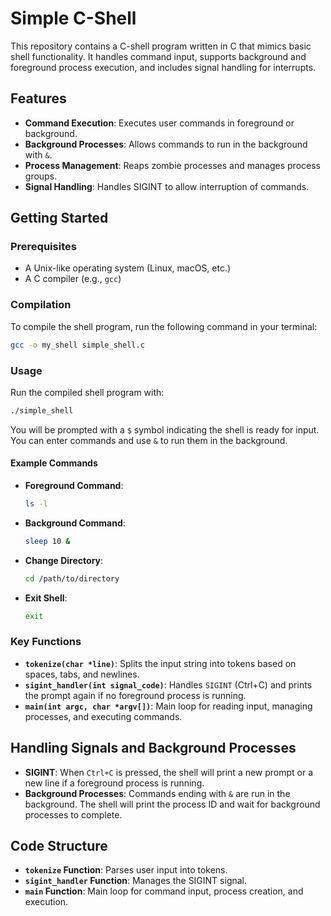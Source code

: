 # Simple C-Shell

This repository contains a C-shell program written in C that mimics basic shell functionality. It handles command input, supports background and foreground process execution, and includes signal handling for interrupts.

## Features

- **Command Execution**: Executes user commands in foreground or background.
- **Background Processes**: Allows commands to run in the background with `&`.
- **Process Management**: Reaps zombie processes and manages process groups.
- **Signal Handling**: Handles SIGINT to allow interruption of commands.

## Getting Started

### Prerequisites

- A Unix-like operating system (Linux, macOS, etc.)
- A C compiler (e.g., `gcc`)

### Compilation

To compile the shell program, run the following command in your terminal:

```bash
gcc -o my_shell simple_shell.c
```

### Usage

Run the compiled shell program with:

```bash
./simple_shell
```

You will be prompted with a `$` symbol indicating the shell is ready for input. You can enter commands and use `&` to run them in the background.

#### Example Commands

- **Foreground Command**:
  ```bash
  ls -l
  ```

- **Background Command**:
  ```bash
  sleep 10 &
  ```

- **Change Directory**:
  ```bash
  cd /path/to/directory
  ```

- **Exit Shell**:
  ```bash
  exit
  ```

### Key Functions

- **`tokenize(char *line)`**: Splits the input string into tokens based on spaces, tabs, and newlines.
- **`sigint_handler(int signal_code)`**: Handles `SIGINT` (Ctrl+C) and prints the prompt again if no foreground process is running.
- **`main(int argc, char *argv[])`**: Main loop for reading input, managing processes, and executing commands.

## Handling Signals and Background Processes

- **SIGINT**: When `Ctrl+C` is pressed, the shell will print a new prompt or a new line if a foreground process is running.
- **Background Processes**: Commands ending with `&` are run in the background. The shell will print the process ID and wait for background processes to complete.

## Code Structure

- **`tokenize` Function**: Parses user input into tokens.
- **`sigint_handler` Function**: Manages the SIGINT signal.
- **`main` Function**: Main loop for command input, process creation, and execution.
